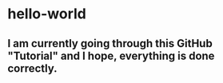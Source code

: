 # hello-world
## I am currently going through this GitHub "Tutorial" and I hope, everything is done correctly.
